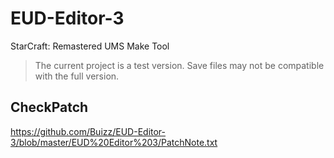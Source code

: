 # EUD-Editor-3
StarCraft: Remastered UMS Make Tool


> The current project is a test version.
> Save files may not be compatible with the full version.




## CheckPatch
https://github.com/Buizz/EUD-Editor-3/blob/master/EUD%20Editor%203/PatchNote.txt
